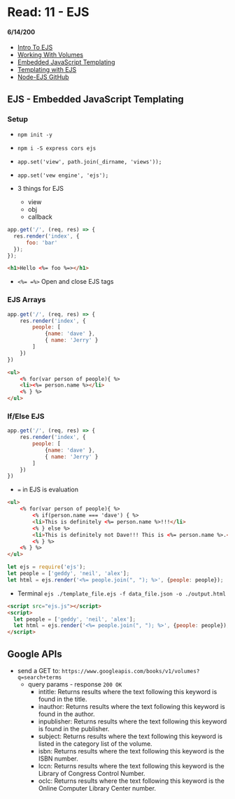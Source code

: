 # Read: 11 - EJS
#### 6/14/200

- [Intro To EJS](https://www.youtube.com/playlist?list=PL7sCSgsRZ-slYARh3YJIqPGZqtGVqZRGt)
- [Working With Volumes](https://developers.google.com/books/docs/v1/using#WorkingVolumes)
- [Embedded JavaScript Templating](https://ejs.co/)
- [Templating with EJS](https://scotch.io/tutorials/use-ejs-to-template-your-node-application)
- [Node-EJS GitHub](https://github.com/scotch-io/node-ejs)

## EJS - Embedded JavaScript Templating
### Setup
- `npm init -y`
- `npm i -S express cors ejs`
- `app.set('view', path.join(_dirname, 'views'));`
- `app.set('vew engine', 'ejs');`

- 3 things for EJS
    - view
    - obj
    - callback


``` JavaScript
app.get('/', (req, res) => {
  res.render('index', {
      foo: 'bar'
  });
});
```

``` HTML
<h1>Hello <%= foo %=></h1>
```
- `<%= =%>` Open and close EJS tags

### EJS Arrays
```JavaScript
app.get('/', (req, res) => {
    res.render('index', {
        people: [
            {name: 'dave' },
            { name: 'Jerry' }
        ]
    })
})
```

```HTML
<ul>
    <% for(var person of people){ %>
    <li><%= person.name %></li>
    <% } %>
</ul>
```

### If/Else EJS
```JavaScript
app.get('/', (req, res) => {
    res.render('index', {
        people: [
            {name: 'dave' },
            { name: 'Jerry' }
        ]
    })
})
```
- `=` in EJS is evaluation

```HTML
<ul>
    <% for(var person of people){ %>
        <% if(person.name === 'dave') { %>
        <li>This is definitely <%= person.name %>!!!</li>
        <% } else %>
        <li>This is definitely not Dave!!! This is <%= person.name %>.</li>
        <% } %>
    <% } %>
</ul>
```
``` JavaScript
let ejs = require('ejs');
let people = ['geddy', 'neil', 'alex'];
let html = ejs.render('<%= people.join(", "); %>', {people: people});
```

- Terminal `ejs ./template_file.ejs -f data_file.json -o ./output.html`

```HTML
<script src="ejs.js"></script>
<script>
  let people = ['geddy', 'neil', 'alex'];
  let html = ejs.render('<%= people.join(", "); %>', {people: people});
</script>
```


## Google APIs
- send a GET to: `https://www.googleapis.com/books/v1/volumes?q=search+terms`
    - query params - response `200 OK`
        - intitle: Returns results where the text following this keyword is found in the title.
        - inauthor: Returns results where the text following this keyword is found in the author.
        - inpublisher: Returns results where the text following this keyword is found in the publisher.
        - subject: Returns results where the text following this keyword is listed in the category list of the volume.
        - isbn: Returns results where the text following this keyword is the ISBN number.
        - lccn: Returns results where the text following this keyword is the Library of Congress Control Number.
        - oclc: Returns results where the text following this keyword is the Online Computer Library Center number.



